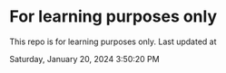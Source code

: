 # For learning purposes only
This repo is for learning purposes only.
Last updated at

Saturday, January 20, 2024 3:50:20 PM

